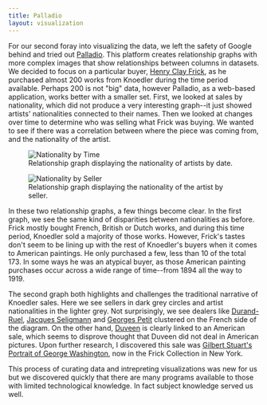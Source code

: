 ```yaml
---
title: Palladio
layout: visualization
---
```


For our second foray into visualizing the data, we left the safety of Google behind and tried out <a href="http://palladio.designhumanities.org/#/">Palladio</a>. This platform creates relationship graphs with more complex images that show relationships between columns in datasets. We decided to focus on a particular buyer, <a href="http://www.frick.org/collection/history/henry_clay_frick"> Henry Clay Frick</a>, as he purchased almost 200 works from Knoedler during the time period available. Perhaps 200 is not "big" data, however Palladio, as a web-based application, works better with a smaller set. First, we looked at sales by nationality, which did not produce a very interesting graph--it just showed artists' nationalities connected to their names. Then we looked at changes over time to determine who was selling what Frick was buying. We wanted to see if there was a correlation between where the piece was coming from, and the nationality of the artist.

<figure class="figure figure-center">
<img src="http://i.imgur.com/t7lx1Op.png" title="Nationality by Time">
<figcaption>Relationship graph displaying the nationality of artists by date.</figcaption>
</figure>

<figure class="figure figure-center">
<img src="http://i.imgur.com/MtJKgfZ.png" title="Nationality by Seller">
<figcaption>Relationship graph displaying the nationality of the artist by seller.</figcaption>
</figure>


In these two relationship graphs, a few things become clear. In the first graph, we see the same kind of disparities between nationalities as before. Frick mostly bought French, British or Dutch works, and during this time period, Knoedler sold a majority of those works. However, Frick's tastes don't seem to be lining up with the rest of Knoedler's buyers when it comes to American paintings. He only purchased a few, less than 10 of the total 173\. In some ways he was an atypical buyer, as those American painting purchases occur across a wide range of time--from 1894 all the way to 1919\.

The second graph both highlights and challenges the traditional narrative of Knoedler sales. Here we see sellers in dark grey circles and artist nationalities in the lighter grey. Not surprisingly, we see dealers like [Durand-Ruel](http://research.frick.org/directoryweb/browserecord.php?-action=browse&-recid=6155), [Jacques Seligmann](http://www.aaa.si.edu/collections/jacques-seligmann--co-records-9936) and [Georges Petit](http://data.bnf.fr/12163081/galeries_georges_petit_paris/) clustered on the French side of the diagram. On the other hand, [Duveen](http://primo.getty.edu/GRI:GETTY_ALMA21124730440001551) is clearly linked to an American sale, which seems to disprove thought that Duveen did not deal in American pictures. Upon further research, I discovered this sale was [Gilbert Stuart's Portrait of George Washington](http://collections.frick.org/view/objects/asitem/items$0040:261), now in the Frick Collection in New York.

This process of curating data and intrepreting visualizations was new for us but we discovered quickly that there are many programs available to those with limited technological knowledge. In fact subject knowledge served us well.
